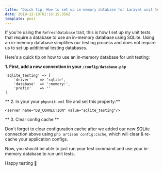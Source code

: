 ```yaml
---
title: 'Quick tip: How to set up in-memory database for Laravel unit tests'
date: 2019-12-18T02:16:15.356Z
template: post
---
```

If you're using the `RefreshDatabase` trait, this is how I set up my unit tests that require a database to use an in-memory database using SQLite. Using an in-memory database simplifies our testing process and does not require us to set up additional testing databases.

Here's a quick tip on how to use an in-memory database for unit testing:

**1. First, add a new connection in your `/config/database.php`**

```
'sqlite_testing' => [
    'driver'    => 'sqlite',
    'database'  => ':memory:',
    'prefix'    => ''
]
```

** 2. In your your `phpunit.xml` file and set this property:**

```
<server name="DB_CONNECTION" value="sqlite_testing"/>
```

** 3. Clear config cache **

Don't forget to clear configuration cache after we added our new SQLite connection above using `php artisan config:cache`, which will clear & re-cache your application configs.

Now, you should be able to just run your test command and use your in-memory database to run unit tests.

Happy testing 🤘
